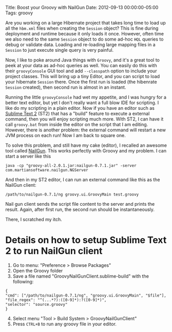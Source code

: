 Title: Boost your Groovy with NailGun
Date: 2012-09-13 00:00:00-05:00
Tags: groovy



Are you working on a large Hibernate project that takes long time to load up all the `hbm.xml` files when creating the 
`Session` object? This is fine during deployment and runtime because it only loads it once. However, often time we also 
need to the same `Session` object to do some ad-hoc `HQL` queries to debug or validate data. Loading and re-loading
large mapping files in a `Session` to just execute single query is very painful.

Now, I like to poke around Java things with `Groovy`, and it's a great tool to peek at your data as ad-hoc queries as well. 
You can easily do this with their `groovyConsole` GUI tool and add `--classpath` option to include your project classes. This
will bring up a tiny Editor, and you can script to load your hibernate `Session` there. Once the first run is loaded (the 
hibenrate `Session` created), then second run is almost in an instant.

Running the little `groovyConsole` had wet my appetite, and I was hungry for a better text editor, but yet I don't really
want a full blow IDE for scripting. I like do my scripting in a plain editor. Now if you have an editor such as [Sublime Text 2](http://sublimetext.com) (ST2) that has a "build" feature to execute a external command, then you will enjoy scripting much more. With
ST2, I can have it call `groovy.bat` from inside the editor on the script that I am editing. However, there is another problem: the external command will restart a new JVM process on each run! Now I am back to square one.

To solve this problem, and still have my cake (editor), I recalled an awesome tool called [NailGun](http://www.martiansoftware.com/nailgun/index.html). This works perfectly with Groovy and my problem. I can start a server like this

    java -cp "groovy-all-2.0.1.jar:nailgun-0.7.1.jar" -server com.martiansoftware.nailgun.NGServer
    

And then in my ST2 editor, I can run an external command like this as the NailGun client:

    /path/to/nailgun-0.7.1/ng groovy.ui.GroovyMain test.groovy
    

Nail gun client sends the script file content to the server and prints the result. Again, after first run, the second run should
be instantaneously.

There, I scratched my itch.

# Details on how to setup Sublime Text 2 to run NailGun client

1. Go to menu: "Preference > Browse Packages"
2. Open the Groovy folder
3. Save a file named "GroovyNailGunClient.sublime-build" with the following:

  ```
  {
  "cmd": ["/path/to/nailgun-0.7.1/ng", "groovy.ui.GroovyMain", "$file"],
  "file_regex": "^(...*?):([0-9]*):?([0-9]*)",
  "selector": "source.groovy"
  }
  ```
  
4. Select menu "Tool > Build System > GroovyNailGunClient"
5. Press `CTRL+B` to run any groovy file in your editor.

